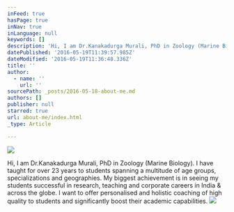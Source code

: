 ```yaml
---
inFeed: true
hasPage: true
inNav: true
inLanguage: null
keywords: []
description: 'Hi, I am Dr.Kanakadurga Murali, PhD in Zoology (Marine Biology). I have taught for over 23 years to students spanning a multitude of age groups, specializations and geographies. My biggest achievement is in seeing my students successful in research, teaching and corporate careers in India & across the globe. I want to offer personalised and holistic coaching of high quality to students and significantly boost their academic capabilities.'
datePublished: '2016-05-19T11:39:57.985Z'
dateModified: '2016-05-19T11:36:48.336Z'
title: ''
author:
  - name: ''
    url: ''
sourcePath: _posts/2016-05-18-about-me.md
authors: []
publisher: null
starred: true
url: about-me/index.html
_type: Article

---
```

![](https://the-grid-user-content.s3-us-west-2.amazonaws.com/3ba48477-f19c-43cb-aa32-27cec0ab6ada.jpg)

Hi, I am Dr.Kanakadurga Murali, PhD in Zoology (Marine Biology). I have taught for over 23 years to students spanning a multitude of age groups, specializations and geographies. My biggest achievement is in seeing my students successful in research, teaching and corporate careers in India & across the globe. I want to offer personalised and holistic coaching of high quality to students and significantly boost their academic capabilities.
![](https://the-grid-user-content.s3-us-west-2.amazonaws.com/45d7cf8b-a52e-42ea-ab57-d09e04d74880.jpg)